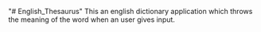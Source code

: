 "# English_Thesaurus" 
This an english dictionary application which throws the meaning of the word when an user gives input.
